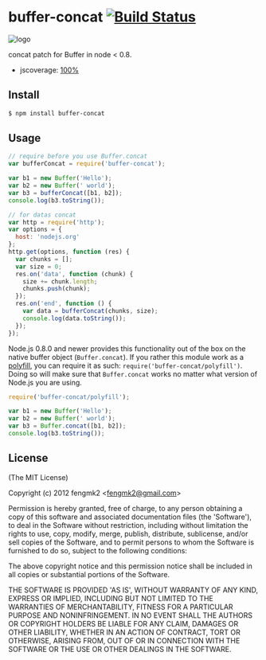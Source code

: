 buffer-concat [![Build Status](https://secure.travis-ci.org/fengmk2/buffer-concat.png)](http://travis-ci.org/fengmk2/buffer-concat)
=============

![logo](https://raw.github.com/fengmk2/buffer-concat/master/logo.png)

concat patch for Buffer in node &lt; 0.8.

* jscoverage: [100%](http://fengmk2.github.com/coverage/buffer-concat.html)

## Install

```bash
$ npm install buffer-concat
```

## Usage

```js
// require before you use Buffer.concat
var bufferConcat = require('buffer-concat');

var b1 = new Buffer('Hello');
var b2 = new Buffer(' world');
var b3 = bufferConcat([b1, b2]);
console.log(b3.toString());

// for datas concat
var http = require('http');
var options = {
  host: 'nodejs.org'
};
http.get(options, function (res) {
  var chunks = [];
  var size = 0;
  res.on('data', function (chunk) {
    size += chunk.length;
    chunks.push(chunk);
  });
  res.on('end', function () {
    var data = bufferConcat(chunks, size);
    console.log(data.toString());
  });
});
```

Node.js 0.8.0 and newer provides this functionality out of the box on the
native buffer object (`Buffer.concat`). If you rather this module work as a
[polyfill](https://remysharp.com/2010/10/08/what-is-a-polyfill), you can require
it as such: `require('buffer-concat/polyfill')`. Doing so will make sure that
`Buffer.concat` works no matter what version of Node.js you are using.

```javascript
require('buffer-concat/polyfill');

var b1 = new Buffer('Hello');
var b2 = new Buffer(' world');
var b3 = Buffer.concat([b1, b2]);
console.log(b3.toString());
```

## License

(The MIT License)

Copyright (c) 2012 fengmk2 &lt;fengmk2@gmail.com&gt;

Permission is hereby granted, free of charge, to any person obtaining
a copy of this software and associated documentation files (the
'Software'), to deal in the Software without restriction, including
without limitation the rights to use, copy, modify, merge, publish,
distribute, sublicense, and/or sell copies of the Software, and to
permit persons to whom the Software is furnished to do so, subject to
the following conditions:

The above copyright notice and this permission notice shall be
included in all copies or substantial portions of the Software.

THE SOFTWARE IS PROVIDED 'AS IS', WITHOUT WARRANTY OF ANY KIND,
EXPRESS OR IMPLIED, INCLUDING BUT NOT LIMITED TO THE WARRANTIES OF
MERCHANTABILITY, FITNESS FOR A PARTICULAR PURPOSE AND NONINFRINGEMENT.
IN NO EVENT SHALL THE AUTHORS OR COPYRIGHT HOLDERS BE LIABLE FOR ANY
CLAIM, DAMAGES OR OTHER LIABILITY, WHETHER IN AN ACTION OF CONTRACT,
TORT OR OTHERWISE, ARISING FROM, OUT OF OR IN CONNECTION WITH THE
SOFTWARE OR THE USE OR OTHER DEALINGS IN THE SOFTWARE.
